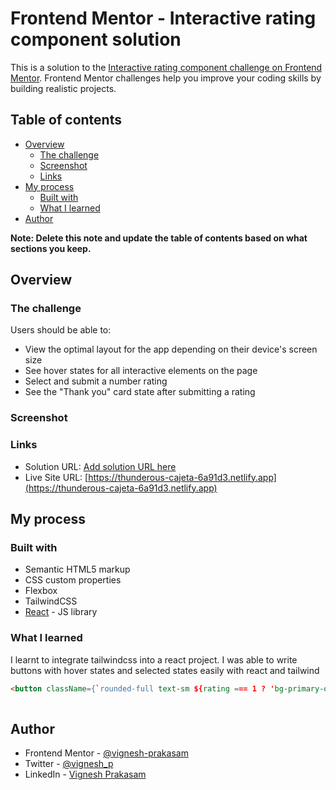 # Frontend Mentor - Interactive rating component solution

This is a solution to the [Interactive rating component challenge on Frontend Mentor](https://www.frontendmentor.io/challenges/interactive-rating-component-koxpeBUmI). Frontend Mentor challenges help you improve your coding skills by building realistic projects. 

## Table of contents

- [Overview](#overview)
  - [The challenge](#the-challenge)
  - [Screenshot](#screenshot)
  - [Links](#links)
- [My process](#my-process)
  - [Built with](#built-with)
  - [What I learned](#what-i-learned)
- [Author](#author)


**Note: Delete this note and update the table of contents based on what sections you keep.**

## Overview

### The challenge

Users should be able to:

- View the optimal layout for the app depending on their device's screen size
- See hover states for all interactive elements on the page
- Select and submit a number rating
- See the "Thank you" card state after submitting a rating

### Screenshot


### Links

- Solution URL: [Add solution URL here](https://your-solution-url.com)
- Live Site URL: [https://thunderous-cajeta-6a91d3.netlify.app](https://thunderous-cajeta-6a91d3.netlify.app)

## My process

### Built with

- Semantic HTML5 markup
- CSS custom properties
- Flexbox
- TailwindCSS
- [React](https://reactjs.org/) - JS library


### What I learned

I learnt to integrate tailwindcss into a react project. I was able to write buttons with hover states and selected states easily with react and tailwind

```html
<button className={`rounded-full text-sm ${rating === 1 ? 'bg-primary-orange text-neutral-veryDarkBlue' : 'bg-gray-700 hover:bg-white text-white'}   w-12 h-12 p-3  hover:text-neutral-veryDarkBlue`} onClick={() => setRating(1)}>1</button>
    
```

## Author

- Frontend Mentor - [@vignesh-prakasam](https://www.frontendmentor.io/profile/vignesh-prakasam)
- Twitter - [@vignesh_p](https://www.twitter.com/vignesh_p)
- LinkedIn - [Vignesh Prakasam](https://www.linkedin.com/in/vprakasam/)



